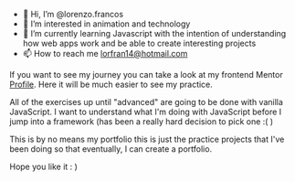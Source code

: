 - 👋 Hi, I’m @lorenzo.francos
- 👀 I’m interested in animation and technology
- 🌱 I’m currently learning Javascript with the intention of understanding how web apps work and be able to create interesting projects
- 📫 How to reach me lorfran14@hotmail.com

If you want to see my journey you can take a look at my frontend Mentor [Profile](https://www.frontendmentor.io/profile/Lfrancos/solutions).
Here it will be much easier to see my practice. 

All of the exercises up until "advanced" are going to be done with vanilla JavaScript. I want to understand what I'm doing with JavaScript before I jump into a framework (has been a really hard decision to pick one :( )

This is by no means my portfolio this is just the practice projects that I've been doing so that eventually, I can create a portfolio.

Hope you like it : )

<!---
Lfrancos/Lfrancos is a ✨ special ✨ repository because its `README.md` (this file) appears on your GitHub profile.
You can click the Preview link to take a look at your changes.
--->
